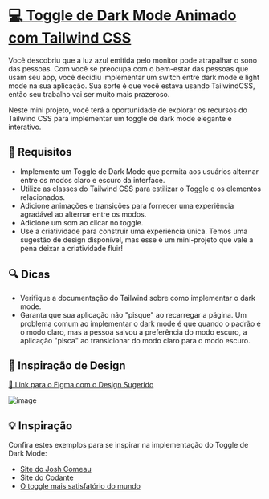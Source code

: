 # [💻 Toggle de Dark Mode Animado com Tailwind CSS](https://codante.io/mini-projetos/toggle-dark-mode-animado)

Você descobriu que a luz azul emitida pelo monitor pode atrapalhar o sono das pessoas. Com você se preocupa com o bem-estar das pessoas que usam seu app, você decidiu implementar um switch entre dark mode e light mode na sua aplicação. Sua sorte é que você estava usando TailwindCSS, então seu trabalho vai ser muito mais prazeroso.

Neste mini projeto, você terá a oportunidade de explorar os recursos do Tailwind CSS para implementar um toggle de dark mode elegante e interativo.

## 🔨 Requisitos

- Implemente um Toggle de Dark Mode que permita aos usuários alternar entre os modos claro e escuro da interface.
- Utilize as classes do Tailwind CSS para estilizar o Toggle e os elementos relacionados.
- Adicione animações e transições para fornecer uma experiência agradável ao alternar entre os modos.
- Adicione um som ao clicar no toggle.
- Use a criatividade para construir uma experiência única. Temos uma sugestão de design disponível, mas esse é um mini-projeto que vale a pena deixar a criatividade fluir!

## 🔍 Dicas

- Verifique a documentação do Tailwind sobre como implementar o dark mode.
- Garanta que sua aplicação não "pisque" ao recarregar a página. Um problema comum ao implementar o dark mode é que quando o padrão é o modo claro, mas a pessoa salvou a preferência do modo escuro, a aplicação "pisca" ao transicionar do modo claro para o modo escuro.

## 🎨 Inspiração de Design

[🔗 Link para o Figma com o Design Sugerido](https://www.figma.com/file/suvmja6210ggZOO6Cpehjl/Mini-Projetos---Codante.io?type=design&node-id=563-2&t=Nf5bd9PYvgPCxd4X-0)

![image](https://github.com/codante-io/mp-toggle-dark-mode/assets/6475893/4ebb6756-f98d-4e14-826a-80a6a86205b2)

## 💡 Inspiração

Confira estes exemplos para se inspirar na implementação do Toggle de Dark Mode:

- [Site do Josh Comeau](https://www.joshwcomeau.com/)
- [Site do Codante](https://codante.io)
- [O toggle mais satisfatório do mundo](https://svarden.se/post/the-worlds-most-satisfying-toggle?utm_source=stefanjudis)
